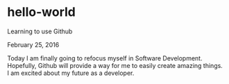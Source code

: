 # hello-world
Learning to use Github

February 25, 2016

Today I am finally going to refocus myself in Software Development.
Hopefully, Github will provide a way for me to easily create
amazing things. I am excited about my future as a developer.
